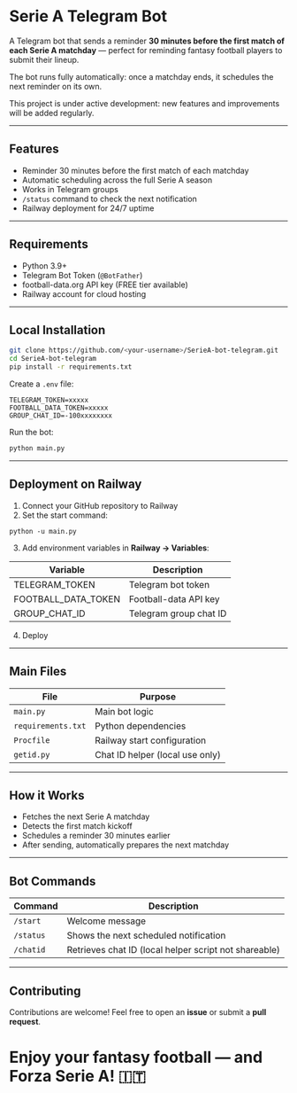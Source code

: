 # Serie A Telegram Bot

A Telegram bot that sends a reminder **30 minutes before the first match of each Serie A matchday** — perfect for reminding fantasy football players to submit their lineup.

The bot runs fully automatically: once a matchday ends, it schedules the next reminder on its own.

This project is under active development: new features and improvements will be added regularly.

---

##  Features

- Reminder 30 minutes before the first match of each matchday
- Automatic scheduling across the full Serie A season
- Works in Telegram groups
- `/status` command to check the next notification
- Railway deployment for 24/7 uptime

---

##  Requirements

- Python 3.9+
- Telegram Bot Token (`@BotFather`)
- football-data.org API key (FREE tier available)
- Railway account for cloud hosting

---

##  Local Installation

```bash
git clone https://github.com/<your-username>/SerieA-bot-telegram.git
cd SerieA-bot-telegram
pip install -r requirements.txt
````

Create a `.env` file:

```
TELEGRAM_TOKEN=xxxxx
FOOTBALL_DATA_TOKEN=xxxxx
GROUP_CHAT_ID=-100xxxxxxxx
```

Run the bot:

```bash
python main.py
```

---

##  Deployment on Railway

1. Connect your GitHub repository to Railway
2. Set the start command:

```
python -u main.py
```

3. Add environment variables in **Railway → Variables**:

| Variable            | Description            |
| ------------------- | ---------------------- |
| TELEGRAM_TOKEN      | Telegram bot token     |
| FOOTBALL_DATA_TOKEN | Football-data API key  |
| GROUP_CHAT_ID       | Telegram group chat ID |

4. Deploy 

---

##  Main Files

| File               | Purpose                         |
| ------------------ | ------------------------------- |
| `main.py`          | Main bot logic                  |
| `requirements.txt` | Python dependencies             |
| `Procfile`         | Railway start configuration     |
| `getid.py`         | Chat ID helper (local use only) |

---

##  How it Works

* Fetches the next Serie A matchday
* Detects the first match kickoff
* Schedules a reminder 30 minutes earlier
* After sending, automatically prepares the next matchday

---

##  Bot Commands

| Command   | Description                             |
| --------- | --------------------------------------- |
| `/start`  | Welcome message                         |
| `/status` | Shows the next scheduled notification   |
| `/chatid` | Retrieves chat ID (local helper script not shareable) |

---

##  Contributing

Contributions are welcome!
Feel free to open an **issue** or submit a **pull request**.




# Enjoy your fantasy football — and Forza Serie A! 🇮🇹
